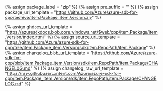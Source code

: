 {% assign package_label = "zip" %}
{% assign pre_suffix = "" %}
{% assign package_url_template = "https://github.com/Azure/azure-sdk-for-cpp/archive/item.Package_item.Version.zip" %}
<!--{% assign msdocs_url_template = "https://docs.microsoft.com/cpp/api/overview/azure/item.TrimmedPackage-readme" %}-->
{% assign ghdocs_url_template = "https://azuresdkdocs.blob.core.windows.net/$web/cpp/item.Package/item.Version/index.html" %}
{% assign source_url_template = "https://github.com/Azure/azure-sdk-for-cpp/tree/item.Package_item.Version/sdk/item.RepoPath/item.Package" %}
{% assign changelog_blob_url_template = "https://github.com/Azure/azure-sdk-for-cpp/blob/item.Package_item.Version/sdk/item.RepoPath/item.Package/CHANGELOG.md" %}
{% assign changelog_raw_url_template = "https://raw.githubusercontent.com/Azure/azure-sdk-for-cpp/item.Package_item.Version/sdk/item.RepoPath/item.Package/CHANGELOG.md" %}